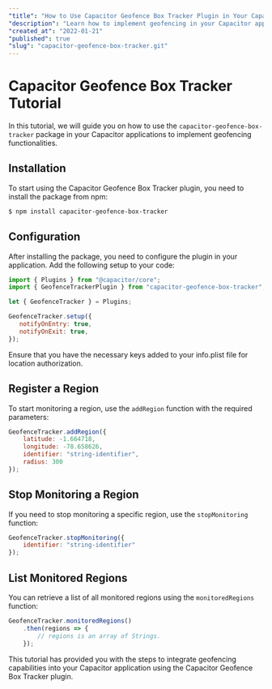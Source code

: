 ```yaml
---
"title": "How to Use Capacitor Geofence Box Tracker Plugin in Your Capacitor Applications"
"description": "Learn how to implement geofencing in your Capacitor applications using the capacitor-geofence-box-tracker package."
"created_at": "2022-01-21"
"published": true
"slug": "capacitor-geofence-box-tracker.git"
---
```


# Capacitor Geofence Box Tracker Tutorial

In this tutorial, we will guide you on how to use the `capacitor-geofence-box-tracker` package in your Capacitor applications to implement geofencing functionalities.

## Installation

To start using the Capacitor Geofence Box Tracker plugin, you need to install the package from npm:

```bash
$ npm install capacitor-geofence-box-tracker
```

## Configuration

After installing the package, you need to configure the plugin in your application. Add the following setup to your code:

```javascript
import { Plugins } from "@capacitor/core";
import { GeofenceTrackerPlugin } from "capacitor-geofence-box-tracker";

let { GeofenceTracker } = Plugins;

GeofenceTracker.setup({
   notifyOnEntry: true,
   notifyOnExit: true,
});
```

Ensure that you have the necessary keys added to your info.plist file for location authorization.

## Register a Region

To start monitoring a region, use the `addRegion` function with the required parameters:

```javascript
GeofenceTracker.addRegion({
    latitude: -1.664718,
    longitude: -78.658626,
    identifier: "string-identifier",
    radius: 300
});
```

## Stop Monitoring a Region

If you need to stop monitoring a specific region, use the `stopMonitoring` function:

```javascript
GeofenceTracker.stopMonitoring({
    identifier: "string-identifier"
});
```

## List Monitored Regions

You can retrieve a list of all monitored regions using the `monitoredRegions` function:

```javascript
GeofenceTracker.monitoredRegions()
    .then(regions => {
    	// regions is an array of Strings.
    });
```

This tutorial has provided you with the steps to integrate geofencing capabilities into your Capacitor application using the Capacitor Geofence Box Tracker plugin.
```
```